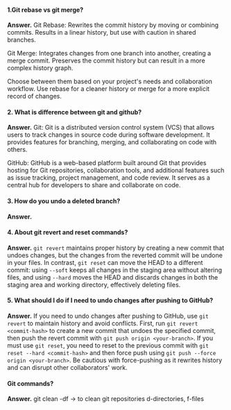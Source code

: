 #### 1.Git rebase vs git merge?
**Answer.** Git Rebase: Rewrites the commit history by moving or combining commits. Results in a linear history, but use with caution in shared branches.

Git Merge: Integrates changes from one branch into another, creating a merge commit. Preserves the commit history but can result in a more complex history graph.

Choose between them based on your project's needs and collaboration workflow. Use rebase for a cleaner history or merge for a more explicit record of changes.

#### 2. What is difference between git and github?
**Answer.** Git: Git is a distributed version control system (VCS) that allows users to track changes in source code during software development. It provides features for branching, merging, and collaborating on code with others.

GitHub: GitHub is a web-based platform built around Git that provides hosting for Git repositories, collaboration tools, and additional features such as issue tracking, project management, and code review. It serves as a central hub for developers to share and collaborate on code.

#### 3. How do you undo a deleted branch?
**Answer.** 

#### 4. About git revert and reset commands?
**Answer.** `git revert` maintains proper history by creating a new commit that undoes changes, but the changes from the reverted commit will be undone in your files. 
In contrast, `git reset` can move the HEAD to a different commit: using `--soft` keeps all changes in the staging area without altering files, and using `--hard` moves the HEAD and discards changes in both the staging area and working directory, effectively deleting files.

#### 5. What should I do if I need to undo changes after pushing to GitHub?
**Answer.** If you need to undo changes after pushing to GitHub, use `git revert` to maintain history and avoid conflicts. First, run `git revert <commit-hash>` to create a new commit that undoes the specified commit, then push the revert commit with `git push origin <your-branch>`. If you must use `git reset`, you need to reset to the previous commit with `git reset --hard <commit-hash>` and then force push using `git push --force origin <your-branch>`. Be cautious with force-pushing as it rewrites history and can disrupt other collaborators' work.

#### Git commands?
**Answer.** git clean -df -> to clean git repositories d-directories, f-files
